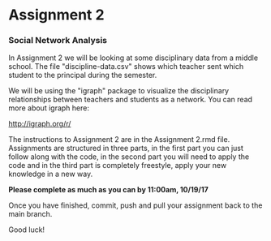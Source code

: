 # Assignment 2
### Social Network Analysis

In Assignment 2 we will be looking at some disciplinary data from a middle school. The file "discipline-data.csv" shows which teacher sent which student to the principal during the semester.

We will be using the "igraph" package to visualize the disciplinary relationships between teachers and students as a network. You can read more about igraph here:

http://igraph.org/r/

The instructions to Assignment 2 are in the Assignment 2.rmd file. Assignments are structured in three parts, in the first part you can just follow along with the code, in the second part you will need to apply the code and in the third part is completely freestyle, apply your new knowledge in a new way. 

**Please complete as much as you can by 11:00am, 10/19/17**

Once you have finished, commit, push and pull your assignment back to the main branch.

Good luck!
